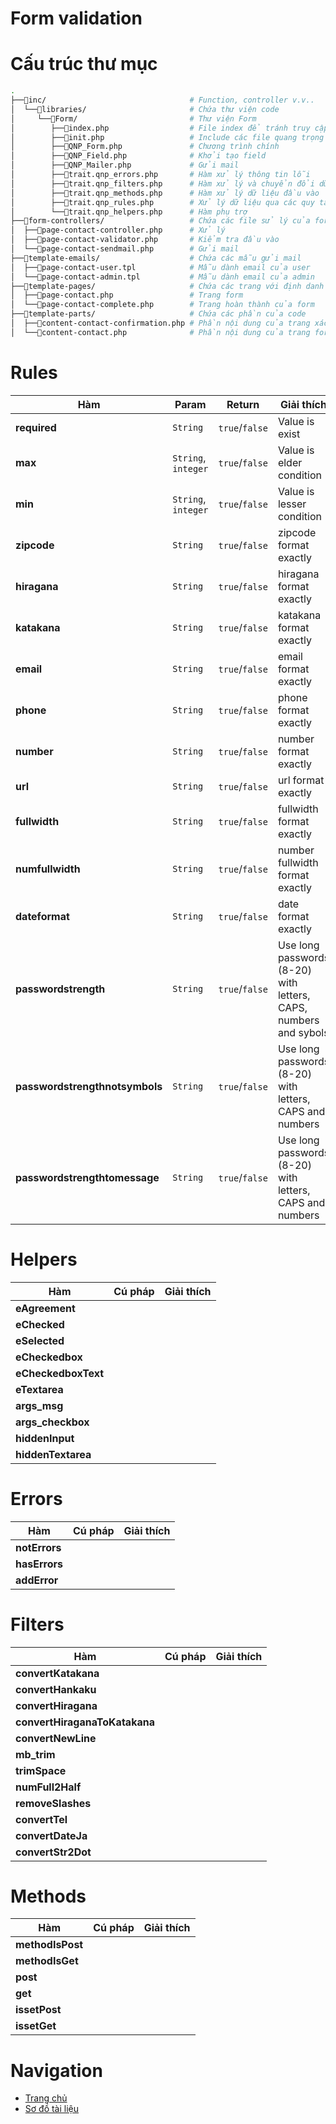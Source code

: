 # Form validation

# Cấu trúc thư mục
```bash
.
├──📁inc/                                # Function, controller v.v..
│  └──📁libraries/                       # Chứa thư viện code
│     └──📁Form/                         # Thư viện Form
│        ├──📝index.php                  # File index để tránh truy cập trực tiếp
│        ├──📝init.php                   # Include các file quang trọng
│        ├──📝QNP_Form.php               # Chương trình chính
│        ├──📝QNP_Field.php              # Khởi tạo field
│        ├──📝QNP_Mailer.php             # Gửi mail
│        ├──📝trait.qnp_errors.php       # Hàm xử lý thông tin lỗi
│        ├──📝trait.qnp_filters.php      # Hàm xử lý và chuyển đổi dữ liệu
│        ├──📝trait.qnp_methods.php      # Hàm xử lý dữ liệu đầu vào
│        ├──📝trait.qnp_rules.php        # Xử lý dữ liệu qua các quy tắc định trước
│        └──📝trait.qnp_helpers.php      # Hàm phụ trợ
├──📁form-controllers/                   # Chứa các file sử lý của form
│  ├──📝page-contact-controller.php      # Xử lý
│  ├──📝page-contact-validator.php       # Kiểm tra đầu vào
│  └──📝page-contact-sendmail.php        # Gửi mail
├──📁template-emails/                    # Chứa các mẫu gửi mail
│  ├──📝page-contact-user.tpl            # Mẫu dành email của user
│  └──📝page-contact-admin.tpl           # Mẫu dành email của admin
├──📁template-pages/                     # Chứa các trang với định danh là slug
│  ├──📝page-contact.php                 # Trang form
│  └──📝page-contact-complete.php        # Trang hoàn thành của form
├──📁template-parts/                     # Chứa các phần của code
│  ├──📝content-contact-confirmation.php # Phần nội dung của trang xác nhận
│  └──📝content-contact.php              # Phần nội dung của trang form
```

# Rules

| Hàm | Param | Return | Giải thích |
| --- | --- | --- | --- |
| **required** | `String` | `true`/`false` | Value is exist |
| **max** | `String`, `integer` | `true`/`false` | Value is elder condition |
| **min** | `String`, `integer` | `true`/`false` | Value is lesser condition |
| **zipcode** | `String` | `true`/`false` | zipcode format exactly |
| **hiragana** | `String` | `true`/`false` | hiragana format exactly |
| **katakana** | `String` | `true`/`false` | katakana format exactly |
| **email** | `String` | `true`/`false` | email format exactly |
| **phone** | `String` | `true`/`false` | phone format exactly |
| **number** | `String` | `true`/`false` | number format exactly |
| **url** | `String` | `true`/`false` | url format exactly |
| **fullwidth** | `String` | `true`/`false` | fullwidth format exactly |
| **numfullwidth** | `String` | `true`/`false` | number fullwidth format exactly |
| **dateformat** | `String` | `true`/`false` | date format exactly |
| **passwordstrength** | `String` | `true`/`false` | Use long passwords (8-20) with letters, CAPS, numbers and sybols |
| **passwordstrengthnotsymbols** | `String` | `true`/`false` | Use long passwords (8-20) with letters, CAPS and numbers |
| **passwordstrengthtomessage** | `String` | `true`/`false` | Use long passwords (8-20) with letters, CAPS and numbers |

# Helpers

| Hàm | Cú pháp | Giải thích |
| --- | --- | --- |
| **eAgreement** | | |
| **eChecked** | | |
| **eSelected** | | |
| **eCheckedbox** | | |
| **eCheckedboxText** | | |
| **eTextarea** | | |
| **args_msg** | | |
| **args_checkbox** | | |
| **hiddenInput** | | |
| **hiddenTextarea** | | |

# Errors

| Hàm | Cú pháp | Giải thích |
| --- | --- | --- |
| **notErrors** | | |
| **hasErrors** | | |
| **addError** | | |

# Filters

| Hàm | Cú pháp | Giải thích |
| --- | --- | --- |
| **convertKatakana** | | |
| **convertHankaku** | | |
| **convertHiragana** | | |
| **convertHiraganaToKatakana** | | |
| **convertNewLine** | | |
| **mb_trim** | | |
| **trimSpace** | | |
| **numFull2Half** | | |
| **removeSlashes** | | |
| **convertTel** | | |
| **convertDateJa** | | |
| **convertStr2Dot** | | |

# Methods

| Hàm | Cú pháp | Giải thích |
| --- | --- | --- |
| **methodIsPost** | | |
| **methodIsGet** | | |
| **post** | | |
| **get** | | |
| **issetPost** | | |
| **issetGet** | | |

# Navigation

- [Trang chủ](https://phuquang.github.io/themestandard/)
- [Sơ đồ tài liệu](https://phuquang.github.io/themestandard/sitemap)
